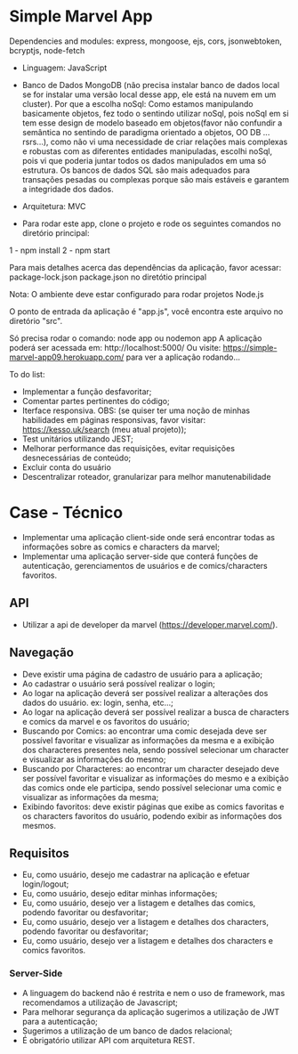 # Simple Marvel App

Dependencies and modules:  express, mongoose, ejs, cors, jsonwebtoken, bcryptjs, node-fetch
- Linguagem: JavaScript
- Banco de Dados MongoDB (não precisa instalar banco de dados local se for instalar uma versão local desse app, ele está na nuvem em um cluster).
  Por que a escolha noSql: Como estamos manipulando basicamente objetos, fez todo o sentindo utilizar noSql, pois noSql em si tem esse design de modelo baseado em objetos(favor não confundir a semântica no sentindo de paradigma orientado a objetos, OO DB ... rsrs...), como não vi uma 
  necessidade de criar relações mais complexas e robustas com as diferentes entidades manipuladas, escolhi noSql, pois vi que poderia juntar todos os dados manipulados em uma só estrutura.
  Os bancos de dados SQL são mais adequados para transações pesadas ou complexas porque são mais estáveis e garantem a integridade dos dados.

- Arquitetura: MVC

* Para rodar este app, clone o projeto e rode os seguintes comandos no diretório principal:

1 - npm install
2 - npm start

Para mais detalhes acerca das dependências da aplicação, favor acessar:
package-lock.json
package.json
no diretótio principal

Nota: O ambiente deve estar configurado para rodar projetos Node.js

O ponto de entrada da aplicação é "app.js", você encontra este arquivo no diretório "src".

Só precisa rodar o comando: node app ou nodemon app
A aplicação poderá ser acessada em: http://localhost:5000/ 
Ou visite: https://simple-marvel-app09.herokuapp.com/ para ver a aplicação rodando...

To do list:

* Implementar a função desfavoritar;
* Comentar partes pertinentes do código;
* Iterface responsiva. OBS: (se quiser ter uma noção de minhas habilidades em páginas responsivas, favor visitar: https://kesso.uk/search (meu atual projeto));
* Test unitários utilizando JEST;
* Melhorar performance das requisições, evitar requisições desnecessárias de conteúdo;
* Excluir conta do usuário
* Descentralizar roteador, granularizar para melhor manutenabilidade

# Case - Técnico

- Implementar uma aplicação client-side onde será encontrar todas as informações sobre as comics e characters da marvel;
- Implementar uma aplicação server-side que conterá funções de autenticação, gerenciamentos de usuários e de comics/characters favoritos.

## API

- Utilizar a api de developer da marvel (https://developer.marvel.com/).

## Navegação

- Deve existir uma página de cadastro de usuário para a aplicação;
- Ao cadastrar o usuário será possível realizar o login;
- Ao logar na aplicação deverá ser possível realizar a alterações dos dados do usuário. ex: login, senha, etc...;
- Ao logar na aplicação deverá ser possível realizar a busca de characters e comics da marvel e os favoritos do usuário;
- Buscando por Comics: ao encontrar uma comic desejada deve ser possível favoritar e visualizar as informações da mesma e a exibição dos characteres presentes nela, sendo possível selecionar um character e visualizar as informações do mesmo;
- Buscando por Characteres: ao encontrar um character desejado deve ser possível favoritar e visualizar as informações do mesmo e a exibição das comics onde ele participa, sendo possível selecionar uma comic e visualizar as informações da mesma;
- Exibindo favoritos: deve existir páginas que exibe as comics favoritas e os characters favoritos do usuário, podendo exibir as informações dos mesmos.

## Requisitos

- Eu, como usuário, desejo me cadastrar na aplicação e efetuar login/logout;
- Eu, como usuário, desejo editar minhas informações;
- Eu, como usuário, desejo ver a listagem e detalhes das comics, podendo favoritar ou desfavoritar; 
- Eu, como usuário, desejo ver a listagem e detalhes dos characters, podendo favoritar ou desfavoritar; 
- Eu, como usuário, desejo ver a listagem e detalhes dos characters e comics favoritos.
 
### Server-Side

- A linguagem do backend não é restrita e nem o uso de framework, mas recomendamos a utilização de Javascript;
- Para melhorar segurança da aplicação sugerimos a utilização de JWT para a autenticação;
- Sugerimos a utilização de um banco de dados relacional;
- É obrigatório utilizar API com arquitetura REST.
